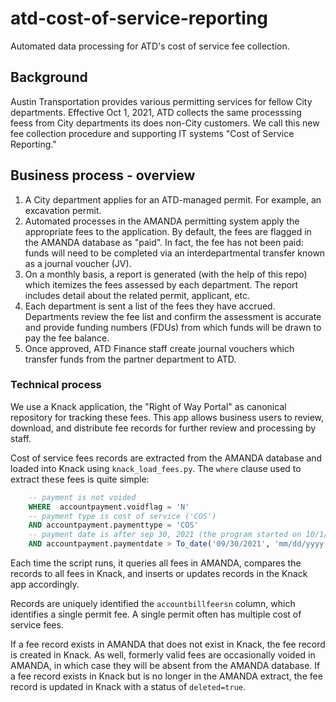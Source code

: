# atd-cost-of-service-reporting

Automated data processing for ATD's cost of service fee collection.

## Background

Austin Transportation provides various permitting services for fellow City departments. Effective Oct 1, 2021, ATD collects the same processsing feess from City departments its does non-City customers. We call this new fee collection procedure and supporting IT systems "Cost of Service Reporting."

## Business process - overview

1. A City department applies for an ATD-managed permit. For example, an excavation permit.
2. Automated processes in the AMANDA permitting system apply the appropriate fees to the application. By default, the fees are flagged in the AMANDA database as "paid". In fact, the fee has not been paid: funds will need to be completed via an interdepartmental transfer known as a journal voucher (JV).
3. On a monthly basis, a report is generated (with the help of this repo) which itemizes the fees assessed by each department. The report includes detail about the related permit, applicant, etc.
4. Each department is sent a list of the fees they have accrued. Departments review the fee list and confirm the assessment is accurate and provide funding numbers (FDUs) from which funds will be drawn to pay the fee balance.
5. Once approved, ATD Finance staff create journal vouchers which transfer funds from the partner department to ATD.


### Technical process

We use a Knack application, the "Right of Way Portal" as canonical repository for tracking these fees. This app allows business users to review, download, and distribute fee records for further review and processing by staff.

Cost of service fees records are extracted from the AMANDA database and loaded into Knack using `knack_load_fees.py`. The `where` clause used to extract these fees is quite simple:

```sql
    -- payment is not voided
    WHERE  accountpayment.voidflag = 'N'
    -- payment type is cost of service ('COS')
    AND accountpayment.paymenttype = 'COS'
    -- payment date is after sep 30, 2021 (the program started on 10/1/2021)
    AND accountpayment.paymentdate > To_date('09/30/2021', 'mm/dd/yyyy');
```

Each time the script runs, it queries all fees in AMANDA, compares the records to all fees in Knack, and inserts or updates records in the Knack app accordingly.

Records are uniquely identified the `accountbillfeersn` column, which identifies a single permit fee. A single permit often has multiple cost of service fees.

If a fee record exists in AMANDA that does not exist in Knack, the fee record is created in Knack. As well, formerly valid fees are occasionally voided in AMANDA, in which case they will be absent from the AMANDA database. If a fee record exists in Knack but is no longer in the AMANDA extract, the fee record is updated in Knack with a status of `deleted=true`. 
